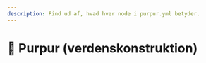```yaml
---
description: Find ud af, hvad hver node i purpur.yml betyder.
---
```


# 🦑 Purpur (verdenskonstruktion)
